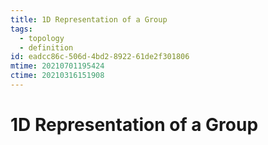 ```yaml
---
title: 1D Representation of a Group
tags:
  - topology
  - definition
id: eadcc86c-506d-4bd2-8922-61de2f301806
mtime: 20210701195424
ctime: 20210316151908
---
```


# 1D Representation of a Group
